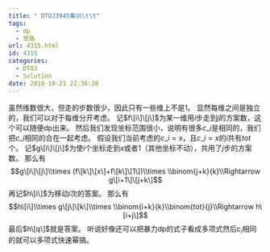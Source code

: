 ```yaml
---
title: " DTOJ3945集训\t\t"
tags:
  - dp
  - 思路
url: 4315.html
id: 4315
categories:
  - DTOJ
  - Solution
date: 2018-10-21 22:36:20
---
```


虽然维数很大，但走的步数很少，因此只有一些维上不是$1$。 显然每维之间是独立的，我们可以对于每维分开考虑。 记$f\[i\]\[j\]$为某一维用$i$步走到$j$的方案数，这个可以随便dp出来。 然后我们发现坐标范围很小，说明有很多$c\_i$是相同的，我们把$c\_i$相同的合在一起考虑。 假设我们当前考虑的$c\_i=x$，且$c\_i=x$的$i$共有$tot$个。 记$g\[i\]\[j\]$为使$i$个坐标走到$x$或者$1$（其他坐标不动），共用了$j$步的方案数。 那么有 $$g\[i\]\[j\]\\times (f\[k\]\[x\]+f\[k\]\[1\])\\times \\binom{j+k}{k}\\Rightarrow g\[i+1\]\[j+k\]$$ 再记$h\[i\]$为移动$i$次的答案。 那么有 $$h\[i\]\\times g\[j\]\[k\]\\times \\binom{i+k}{k}\\binom{tot}{j}\\Rightarrow h\[i+j\]$$ 最后$h\[q\]$就是答案。 听说好像还可以把暴力dp的式子看成多项式然后$c_i$相同的就可以多项式快速幂搞。
